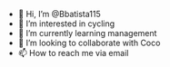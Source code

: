 - 👋 Hi, I’m @Bbatista115
- 👀 I’m interested in cycling 
- 🌱 I’m currently learning management 
- 💞️ I’m looking to collaborate with Coco
- 📫 How to reach me via email

